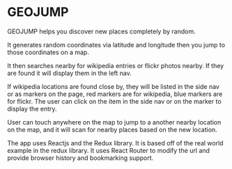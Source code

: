 # GEOJUMP

GEOJUMP helps you discover new places completely by random.

It generates random coordinates via latitude and longitude then you jump to those coordinates on a map.

It then searches nearby for wikipedia entries or flickr photos nearby. If they are found it will display them in the left nav.

If wikipedia locations are found close by, they will be listed in the side nav or as markers on the page, red markers are for wikipedia, blue markers are for flickr. The user can click on the item in the side nav or on the marker to display the entry.

User can touch anywhere on the map to jump to a another nearby location on the map, and it will scan for nearby places based on the new location.

The app uses Reactjs and the Redux library. It is based off of the real world example in the redux library. It uses React Router to modify the url and provide browser history and bookmarking support. 
